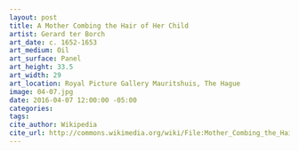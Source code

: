 ```yaml
---
layout: post
title: A Mother Combing the Hair of Her Child
artist: Gerard ter Borch
art_date: c. 1652-1653
art_medium: Oil
art_surface: Panel
art_height: 33.5
art_width: 29
art_location: Royal Picture Gallery Mauritshuis, The Hague
image: 04-07.jpg
date: 2016-04-07 12:00:00 -05:00
categories:
tags:
cite_author: Wikipedia
cite_url: http://commons.wikimedia.org/wiki/File:Mother_Combing_the_Hair_of_Her_Child_1652-3_Gerard_ter_Borch.jpg
---
```


